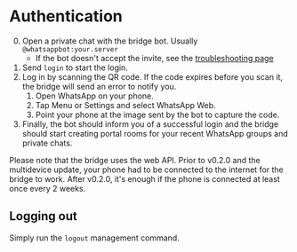 # Authentication
0. Open a private chat with the bridge bot. Usually `@whatsappbot:your.server`
   * If the bot doesn't accept the invite, see the [troubleshooting page](../../general/troubleshooting.md)
1. Send `login` to start the login.
2. Log in by scanning the QR code. If the code expires before you scan it, the
   bridge will send an error to notify you.
   1. Open WhatsApp on your phone.
   2. Tap Menu or Settings and select WhatsApp Web.
   3. Point your phone at the image sent by the bot to capture the code.
3. Finally, the bot should inform you of a successful login and the bridge
   should start creating portal rooms for your recent WhatsApp groups and
   private chats.

Please note that the bridge uses the web API. Prior to v0.2.0 and the multidevice
update, your phone had to be connected to the internet for the bridge to work.
After v0.2.0, it's enough if the phone is connected at least once every 2 weeks.

## Logging out
Simply run the `logout` management command.
